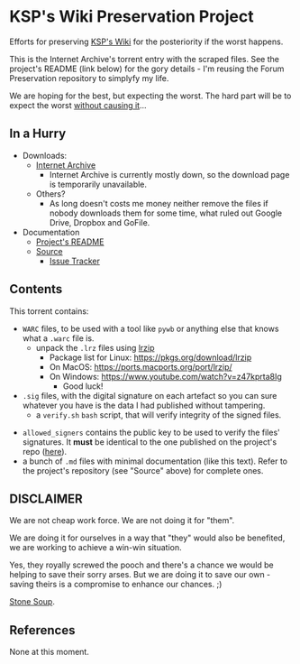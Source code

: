# KSP's Wiki Preservation Project

Efforts for preserving [KSP's Wiki](https://wiki.kerbalspaceprogram.com/) for the posteriority if the worst happens.

This is the Internet Archive's torrent entry with the scraped files. See the project's README (link below) for the gory details - I'm reusing the Forum Preservation repository to simplyfy my life.

We are hoping for the best, but expecting the worst. The hard part will be to expect the worst [without causing it](https://en.wikipedia.org/wiki/Self-fulfilling_prophecy)...


## In a Hurry

* Downloads:
	+ [Internet Archive](https://archive.org/details/KSP-WIKI-Preservation-Project)
		- Internet Archive is currently mostly down, so the download page is temporarily unavailable.
	+ Others?
		- As long doesn't costs me money neither remove the files if nobody downloads them for some time, what ruled out Google Drive, Dropbox and GoFile. 
* Documentation
	+ [Project's README](https://github.com/net-lisias-ksp/KSP-Forum-Preservation-Project/blob/master/README.md)
	+ [Source](https://github.com/net-lisias-ksp/KSP-Forum-Preservation-Project)
		- [Issue Tracker](https://github.com/net-lisias-ksp/KSP-Forum-Preservation-Project/issues)


## Contents

This torrent contains:

* `WARC` files, to be used with a tool like `pywb` or anything else that knows what a `.warc` file is.
	+ unpack the `.lrz` files using [lrzip](https://github.com/ckolivas/lrzip)
		- Package list for Linux: https://pkgs.org/download/lrzip
		- On MacOS: https://ports.macports.org/port/lrzip/
		- On Windows: https://www.youtube.com/watch?v=z47kprta8Ig
			- Good luck!
* `.sig` files, with the digital signature on each artefact so you can sure whatever you have is the data I had published without tampering.
	+ a `verify.sh` `bash` script, that will verify integrity of the signed files.
+ `allowed_signers` contains the public key to be used to verify the files' signatures. It **must** be identical to the one published on the project's repo ([here](https://github.com/net-lisias-ksp/KSP-Forum-Preservation-Project/tree/master/torrent/KSP-Forum-Preservation-Project)).
+ a bunch of `.md` files with minimal documentation (like this text). Refer to the project's repository (see "Source" above) for complete ones.


## DISCLAIMER

We are not cheap work force. We are not doing it for "them".

We are doing it for ourselves in a way that "they" would also be benefited, we are working to achieve a win-win situation.

Yes, they royally screwed the pooch and there's a chance we would be helping to save their sorry arses. But we are doing it to save our own - saving theirs is a compromise to enhance our chances. ;)

[Stone Soup](https://en.wikipedia.org/wiki/Stone_Soup).


## References

None at this moment.
